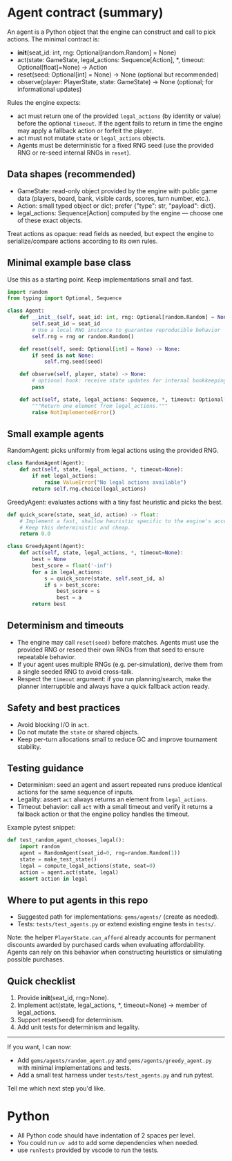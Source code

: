 <!--
Agents (AI / Bots) for the Gem-Merchant engine

This file describes a small, practical contract for implementing player agents
that the engine can call interchangeably. Keep agents simple, deterministic
(when seeded), and side-effect-free so matches and tests stay reliable.
-->

# Agent contract (summary)

An agent is a Python object that the engine can construct and call to pick
actions. The minimal contract is:

- __init__(seat_id: int, rng: Optional[random.Random] = None)
- act(state: GameState, legal_actions: Sequence[Action], *, timeout: Optional[float]=None) -> Action
- reset(seed: Optional[int] = None) -> None  (optional but recommended)
- observe(player: PlayerState, state: GameState) -> None  (optional; for informational updates)

Rules the engine expects:

- act must return one of the provided `legal_actions` (by identity or value)
    before the optional `timeout`. If the agent fails to return in time the
    engine may apply a fallback action or forfeit the player.
- act must not mutate `state` or `legal_actions` objects.
- Agents must be deterministic for a fixed RNG seed (use the provided RNG or
    re-seed internal RNGs in `reset`).

## Data shapes (recommended)

- GameState: read-only object provided by the engine with public game data
    (players, board, bank, visible cards, scores, turn number, etc.).
- Action: small typed object or dict; prefer {"type": str, "payload": dict}.
- legal_actions: Sequence[Action] computed by the engine — choose one of
    these exact objects.

Treat actions as opaque: read fields as needed, but expect the engine to
serialize/compare actions according to its own rules.

## Minimal example base class

Use this as a starting point. Keep implementations small and fast.

```python
import random
from typing import Optional, Sequence

class Agent:
    def __init__(self, seat_id: int, rng: Optional[random.Random] = None):
        self.seat_id = seat_id
        # Use a local RNG instance to guarantee reproducible behavior
        self.rng = rng or random.Random()

    def reset(self, seed: Optional[int] = None) -> None:
        if seed is not None:
            self.rng.seed(seed)

    def observe(self, player, state) -> None:
        # optional hook: receive state updates for internal bookkeeping
        pass

    def act(self, state, legal_actions: Sequence, *, timeout: Optional[float] = None):
        """Return one element from legal_actions."""
        raise NotImplementedError()
```

## Small example agents

RandomAgent: picks uniformly from legal actions using the provided RNG.

```python
class RandomAgent(Agent):
    def act(self, state, legal_actions, *, timeout=None):
        if not legal_actions:
            raise ValueError("No legal actions available")
        return self.rng.choice(legal_actions)
```

GreedyAgent: evaluates actions with a tiny fast heuristic and picks the best.

```python
def quick_score(state, seat_id, action) -> float:
    # Implement a fast, shallow heuristic specific to the engine's accessors.
    # Keep this deterministic and cheap.
    return 0.0

class GreedyAgent(Agent):
    def act(self, state, legal_actions, *, timeout=None):
        best = None
        best_score = float('-inf')
        for a in legal_actions:
            s = quick_score(state, self.seat_id, a)
            if s > best_score:
                best_score = s
                best = a
        return best
```

## Determinism and timeouts

- The engine may call `reset(seed)` before matches. Agents must use the
    provided RNG or reseed their own RNGs from that seed to ensure repeatable
    behavior.
- If your agent uses multiple RNGs (e.g. per-simulation), derive them from a
    single seeded RNG to avoid cross-talk.
- Respect the `timeout` argument: if you run planning/search, make the
    planner interruptible and always have a quick fallback action ready.

## Safety and best practices

- Avoid blocking I/O in `act`.
- Do not mutate the `state` or shared objects.
- Keep per-turn allocations small to reduce GC and improve tournament
    stability.

## Testing guidance

- Determinism: seed an agent and assert repeated runs produce identical
    actions for the same sequence of inputs.
- Legality: assert `act` always returns an element from `legal_actions`.
- Timeout behavior: call `act` with a small timeout and verify it returns a
    fallback action or that the engine policy handles the timeout.

Example pytest snippet:

```python
def test_random_agent_chooses_legal():
    import random
    agent = RandomAgent(seat_id=0, rng=random.Random(1))
    state = make_test_state()
    legal = compute_legal_actions(state, seat=0)
    action = agent.act(state, legal)
    assert action in legal
```

## Where to put agents in this repo

- Suggested path for implementations: `gems/agents/` (create as needed).
- Tests: `tests/test_agents.py` or extend existing engine tests in `tests/`.

Note: the helper `PlayerState.can_afford` already accounts for permanent
discounts awarded by purchased cards when evaluating affordability. Agents
can rely on this behavior when constructing heuristics or simulating
possible purchases.

## Quick checklist

1. Provide __init__(seat_id, rng=None).
2. Implement act(state, legal_actions, *, timeout=None) -> member of legal_actions.
3. Support reset(seed) for determinism.
4. Add unit tests for determinism and legality.

---

If you want, I can now:

- Add `gems/agents/random_agent.py` and `gems/agents/greedy_agent.py` with
    minimal implementations and tests.
- Add a small test harness under `tests/test_agents.py` and run pytest.

Tell me which next step you'd like.

<!--
The following instruction are written by user and should be KEPT as is.
-->
# Python
- All Python code should have indentation of 2 spaces per level.
- You could run `uv add` to add some dependencies when needed.
- use `runTests` provided by vscode to run the tests.
